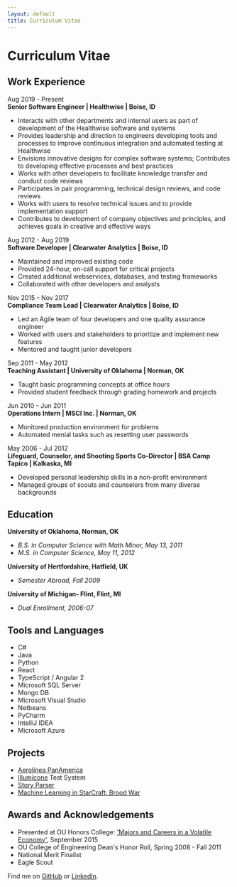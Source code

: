 ```yaml
---
layout: default
title: Curriculum Vitae
---
```


# Curriculum Vitae  

Work Experience
----
Aug 2019 - Present  
**Senior Software Engineer | Healthwise | Boise, ID**  
* Interacts with other departments and internal users as part of development of the
Healthwise software and systems
* Provides leadership and direction to engineers developing tools and processes to
improve continuous integration and automated testing at Healthwise
* Envisions innovative designs for complex software systems; Contributes to
developing effective processes and best practices
* Works with other developers to facilitate knowledge transfer and conduct code
reviews
* Participates in pair programming, technical design reviews, and code reviews
* Works with users to resolve technical issues and to provide implementation support  
* Contributes to development of company objectives and principles, and achieves
goals in creative and effective ways  

Aug 2012 - Aug 2019  
**Software Developer | Clearwater Analytics | Boise, ID**  
* Maintained and improved existing code  
* Provided 24-hour, on-call support for critical projects
* Created additional webservices, databases, and testing frameworks  
* Collaborated with other developers and analysts

Nov 2015 - Nov 2017  
**Compliance Team Lead | Clearwater Analytics | Boise, ID**  
* Led an Agile team of four developers and one quality assurance engineer  
* Worked with users and stakeholders to prioritize and implement new features  
* Mentored and taught junior developers

Sep 2011 - May 2012  
**Teaching Assistant | University of Oklahoma | Norman, OK**  
* Taught basic programming concepts at office hours
* Provided student feedback through grading homework and projects

Jun 2010 - Jun 2011  
**Operations Intern | MSCI Inc. | Norman, OK**  
* Monitored production environment for problems
* Automated menial tasks such as resetting user passwords

May 2006 - Jul 2012  
**Lifeguard, Counselor, and Shooting Sports Co-Director | BSA Camp Tapico | Kalkaska, MI**  
* Developed personal leadership skills in a non-profit environment
* Managed groups of scouts and counselors from many diverse backgrounds


Education
----
**University of Oklahoma, Norman, OK**  
* *B.S. in Computer Science with Math Minor, May 13, 2011*  
* *M.S. in Computer Science, May 11, 2012*  

**University of Hertfordshire, Hatfield, UK**  
* *Semester Abroad, Fall 2009*  

**University of Michigan- Flint, Flint, MI**  
* *Dual Enrollment, 2006-07*  


Tools and Languages
----
* C#  
* Java  
* Python  
* React  
* TypeScript / Angular 2  
* Microsoft SQL Server  
* Mongo DB  
* Microsoft Visual Studio  
* Netbeans  
* PyCharm  
* IntelliJ IDEA  
* Microsoft Azure  


Projects
----
* [Aerolínea PanAmerica](/2020/01/10/panam-notes.html)  
* [Illumicone](https://illumicone.com/) Test System  
* [Story Parser](/StoryParser.html)  
* [Machine Learning in StarCraft: Brood War](/papers/burr2011.pdf)  


Awards and Acknowledgements
----
* Presented at OU Honors College: ['Majors and Careers in a Volatile Economy'](/2017/02/04/ou-talk.html), September 2015  
* OU College of Engineering Dean's Honor Roll, Spring 2008 - Fall 2011  
* National Merit Finalist  
* Eagle Scout  

Find me on [GitHub](https://github.com/timburr1) or [LinkedIn](http://www.linkedin.com/pub/timothy-burr/66/a88/a39).
 